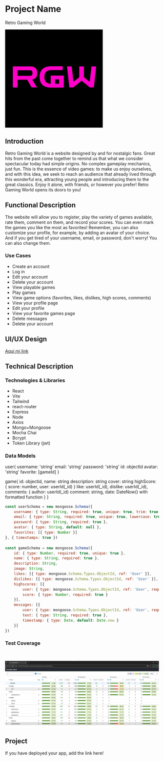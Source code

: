 # Project Name
Retro Gaming World

![Aqui mi imagen](./frontend/public/images/Rgw.jpg)

## Introduction

Retro Gaming World is a website designed by and for nostalgic fans. Great hits from the past come together to remind us that what we consider spectacular today had simple origins. No complex gameplay mechanics, just fun.
This is the essence of video games: to make us enjoy ourselves, and with this idea, we seek to reach an audience that already lived through this wonderful era, attracting young people and introducing them to the great classics.
Enjoy it alone, with friends, or however you prefer! Retro Gaming World opens its doors to you!

## Functional Description

The website will allow you to register, play the variety of games available, rate them, comment on them, and record your scores. You can even mark the games you like the most as favorites! Remember, you can also customize your profile, for example, by adding an avatar of your choice. And if you get tired of your username, email, or password, don't worry! You can also change them.

### Use Cases

- Create an account
- Log in
- Edit your account
- Delete your account
- View playable games
- Play games
- View game options (favorites, likes, dislikes, high scores, comments)
- View your profile page
- Edit your profile
- View your favorite games page
- Delete messages
- Delete your account

## UI/UX Design

[Aqui mi link](https://www.figma.com/design/fToTgRo8hcjUxl2uNbJs0u/Retro-Gaming-World?node-id=0-1&t=hKUJGRAyuKRCMGuu-1) 

## Technical Description

### Technologies & Libraries

- React
- Vite
- Tailwind
- react-router
- Express
- Node
- Axios
- Mongo+Mongoose
- Mocha Chai
- Bcrypt 
- Token Library (jwt)

### Data Models

user{
  username: 'string'
  email: 'string'
  password: 'string'
  id: objectId
  avatar: 'string'
  favorite: [gameId]
}

game{
  id: objectid,
  name: string
  description: string
  cover: string
  highScore: {
    score: number,
    user: userId(_id)
  }
  like: userId(_id),
  dislike: userId(_id),
  comments: {
    author: userId(_id)
    comment: string,
    date: DateNow() with formatted function
  }
}

```js
const userSchema = new mongoose.Schema({
    username: { type: String, required: true, unique: true, trim: true },
    email: { type: String, required: true, unique: true, lowercase: true, trim: true },
    password: { type: String, required: true },
    avatar: { type: String, default: null },
    favorites: [{ type: Number }]
}, { timestamps: true })

const gameSchema = new mongoose.Schema({
    id: { type: Number, required: true, unique: true },
    name: { type: String, required: true },
    description: String,
    image: String,
    likes: [{ type: mongoose.Schema.Types.ObjectId, ref: 'User' }],
    dislikes: [{ type: mongoose.Schema.Types.ObjectId, ref: 'User' }],
    highscores: [{
        user: { type: mongoose.Schema.Types.ObjectId, ref: 'User', required: true },
        score: { type: Number, required: true }
    }],
    messages: [{
        user: { type: mongoose.Schema.Types.ObjectId, ref: 'User', required: true },
        text: { type: String, required: true },
        timestamp: { type: Date, default: Date.now }
    }]
})
```

### Test Coverage

</br>

![Aqui mi imagen](./frontend/public/images/CoverageReport.jpg)

## Project

If you have deployed your app, add the link here!

